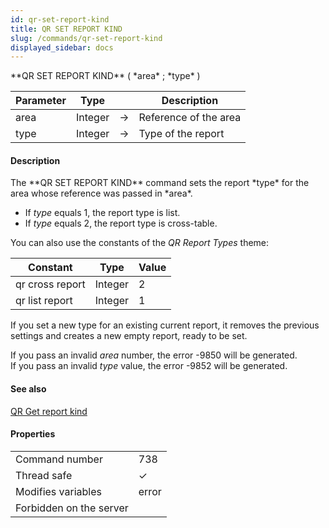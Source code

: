 ```yaml
---
id: qr-set-report-kind
title: QR SET REPORT KIND
slug: /commands/qr-set-report-kind
displayed_sidebar: docs
---
```


<!--REF #_command_.QR SET REPORT KIND.Syntax-->**QR SET REPORT KIND** ( *area* ; *type* )<!-- END REF-->
<!--REF #_command_.QR SET REPORT KIND.Params-->
| Parameter | Type |  | Description |
| --- | --- | --- | --- |
| area | Integer | &#8594;  | Reference of the area |
| type | Integer | &#8594;  | Type of the report |

<!-- END REF-->

#### Description 

<!--REF #_command_.QR SET REPORT KIND.Summary-->The **QR SET REPORT KIND** command sets the report *type* for the area whose reference was passed in *area*.<!-- END REF-->

* If *type* equals 1, the report type is list.
* If *type* equals 2, the report type is cross-table.

You can also use the constants of the *QR Report Types* theme:

| Constant        | Type    | Value |
| --------------- | ------- | ----- |
| qr cross report | Integer | 2     |
| qr list report  | Integer | 1     |

  
If you set a new type for an existing current report, it removes the previous settings and creates a new empty report, ready to be set. 

If you pass an invalid *area* number, the error -9850 will be generated.  
If you pass an invalid *type* value, the error -9852 will be generated.

#### See also 

[QR Get report kind](qr-get-report-kind.md)  

#### Properties
|  |  |
| --- | --- |
| Command number | 738 |
| Thread safe | &check; |
| Modifies variables | error |
| Forbidden on the server ||



